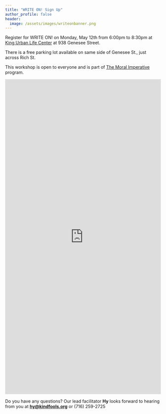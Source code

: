 ```yaml
---
title: "WRITE ON! Sign Up"
author_profile: false
header:
  image: /assets/images/writeonbanner.png
---
```


Register for WRITE ON! on Monday, May 12th from 6:00pm to 8:30pm
at [King Urban Life Center](https://www.kingurbanlifecenter.org) at 938 Genesee Street.

There is a free parking lot available on same side of Genesee St., just across Rich St.

This workshop is open to everyone and is part of [The Moral Imperative](/moralimperative) program.

<iframe src="https://docs.google.com/forms/d/e/1FAIpQLSek_PrcGqo_f9EajHCTh6m_Bg7T76rrjXrG3EChmPoMTyvUvg/viewform?embedded=true&usp=pp_url&entry.1094639681=Mon+May+12th+at+6:00pm+at+King+ULC" width="100%" height="1020" frameborder="0" marginheight="0" marginwidth="0" onload = "window.parent.scrollTo(0,0)">Loading…</iframe>

Do you have any questions? Our lead facilitator **Hy** looks forward to hearing from you at **[hy@kindfools.org](mailto:hy@kindfools.org)** or (716) 259-2725
